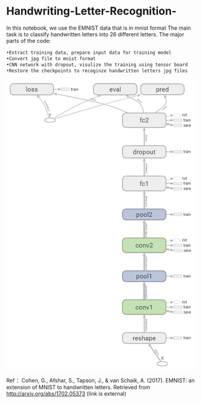 # Handwriting-Letter-Recognition-
In this notebook, we use the EMNIST data that is in mnist format The main task is to classify handwritten letters into 26 different letters. The major parts of the code:

	•Extract training data, prepare input data for training model
	•Convert jpg file to mnist format
 	•CNN network with dropout, visulize the training using tensor board
 	•Restore the checkpoints to recoginze handwritten letters jpg files
![net graph](graph.png)

Ref：
	Cohen, G., Afshar, S., Tapson, J., & van Schaik, A. (2017). EMNIST: an extension of MNIST to handwritten letters. Retrieved from 	 http://arxiv.org/abs/1702.05373 (link is external)
